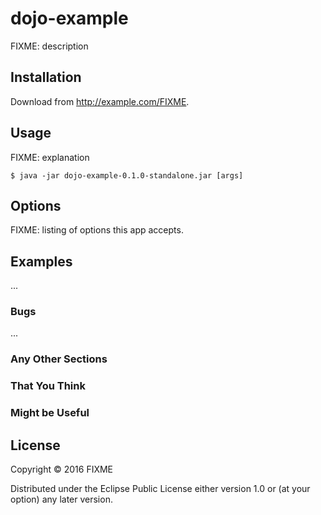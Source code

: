 # dojo-example

FIXME: description

## Installation

Download from http://example.com/FIXME.

## Usage

FIXME: explanation

    $ java -jar dojo-example-0.1.0-standalone.jar [args]

## Options

FIXME: listing of options this app accepts.

## Examples

...

### Bugs

...

### Any Other Sections
### That You Think
### Might be Useful

## License

Copyright © 2016 FIXME

Distributed under the Eclipse Public License either version 1.0 or (at
your option) any later version.
